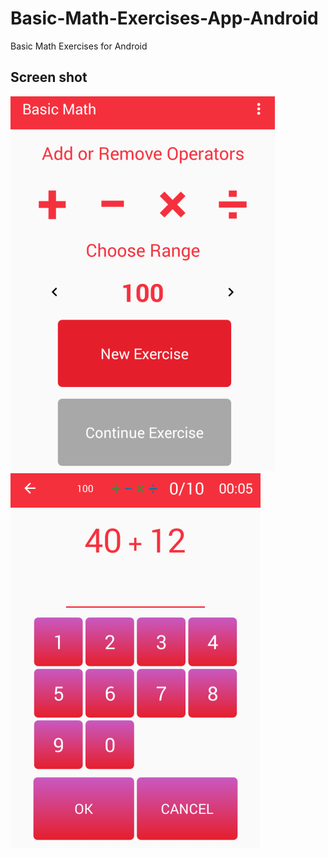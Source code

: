 # Basic-Math-Exercises-App-Android
Basic Math Exercises for Android

## Screen shot
![alt text](android-project/screen1.png/)
![alt text](android-project/screen2.png/)
